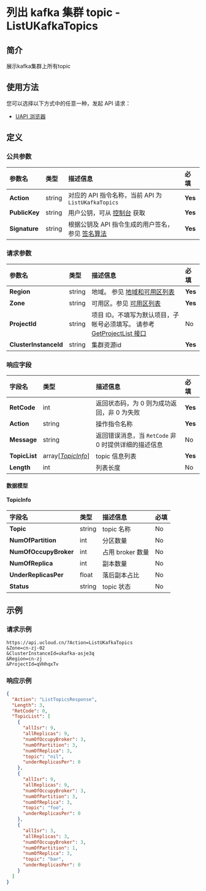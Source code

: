 # 列出 kafka 集群 topic   - ListUKafkaTopics

## 简介

展示kafka集群上所有topic






## 使用方法

您可以选择以下方式中的任意一种，发起 API 请求：
- [UAPI 浏览器](https://console.ucloud.cn/uapi/detail?id=ListUKafkaTopics)


## 定义

### 公共参数

| 参数名 | 类型 | 描述信息 | 必填 |
|:---|:---|:---|:---|
| **Action**     | string  | 对应的 API 指令名称，当前 API 为 `ListUKafkaTopics`                        | **Yes** |
| **PublicKey**  | string  | 用户公钥，可从 [控制台](https://console.ucloud.cn/uapi/apikey) 获取                                             | **Yes** |
| **Signature**  | string  | 根据公钥及 API 指令生成的用户签名，参见 [签名算法](api/summary/signature.md)  | **Yes** |

### 请求参数

| 参数名 | 类型 | 描述信息 | 必填 |
|:---|:---|:---|:---|
| **Region** | string | 地域。 参见 [地域和可用区列表](api/summary/regionlist) |**Yes**|
| **Zone** | string | 可用区。参见 [可用区列表](api/summary/regionlist) |**Yes**|
| **ProjectId** | string | 项目 ID。不填写为默认项目，子帐号必须填写。 请参考 [GetProjectList 接口](api/summary/get_project_list) |No|
| **ClusterInstanceId** | string | 集群资源id |**Yes**|

### 响应字段

| 字段名 | 类型 | 描述信息 | 必填 |
|:---|:---|:---|:---|
| **RetCode** | int | 返回状态码，为 0 则为成功返回，非 0 为失败 |**Yes**|
| **Action** | string | 操作指令名称 |**Yes**|
| **Message** | string | 返回错误消息，当 `RetCode` 非 0 时提供详细的描述信息 |No|
| **TopicList** | array[[*TopicInfo*](#TopicInfo)] | topic 信息列表 |**Yes**|
| **Length** | int | 列表长度 |No|

#### 数据模型


#### TopicInfo

| 字段名 | 类型 | 描述信息 | 必填 |
|:---|:---|:---|:---|
| **Topic** | string | topic 名称 |No|
| **NumOfPartition** | int | 分区数量 |No|
| **NumOfOccupyBroker** | int | 占用 broker 数量 |No|
| **NumOfReplica** | int | 副本数量 |No|
| **UnderReplicasPer** | float | 落后副本占比 |No|
| **Status** | string | topic 状态 |No|

## 示例

### 请求示例
    
```
https://api.ucloud.cn/?Action=ListUKafkaTopics
&Zone=cn-zj-02
&ClusterInstanceId=ukafka-asje3q
&Region=cn-zj
&ProjectId=qVHhqxTv
```

### 响应示例
    
```json
{
  "Action": "ListTopicsResponse",
  "Length": 3,
  "RetCode": 0,
  "TopicList": [
    {
      "allIsr": 9,
      "allReplicas": 9,
      "numOfOccupyBroker": 3,
      "numOfPartition": 3,
      "numOfReplica": 3,
      "topic": "nil",
      "underReplicasPer": 0
    },
    {
      "allIsr": 9,
      "allReplicas": 9,
      "numOfOccupyBroker": 3,
      "numOfPartition": 3,
      "numOfReplica": 3,
      "topic": "foo",
      "underReplicasPer": 0
    },
    {
      "allIsr": 3,
      "allReplicas": 3,
      "numOfOccupyBroker": 3,
      "numOfPartition": 1,
      "numOfReplica": 3,
      "topic": "bar",
      "underReplicasPer": 0
    }
  ]
}
```





